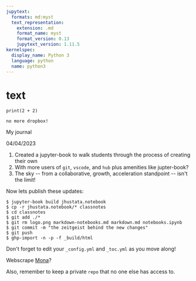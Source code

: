 ```yaml
---
jupytext:
  formats: md:myst
  text_representation:
    extension: .md
    format_name: myst
    format_version: 0.13
    jupytext_version: 1.11.5
kernelspec:
  display_name: Python 3
  language: python
  name: python3
---
```


# text

```{code-cell}
print(2 + 2)
```

```{seealso}
no more dropbox!
```

My journal

04/04/2023

1. Created a jupyter-book to walk students through the process of creating their own
2. With more users of `git`, `vscode`, and `hub` plus amenities like jupter-book?
3. The sky -- from a collaborative, growth, acceleration standpoint -- isn't the limit!

Now lets publish these updates:

```
$ jupyter-book build jhustata.notebook
$ cp -r jhustata.notebook/* classnotes
$ cd classnotes
$ git add ./*
$ git rm logo.png markdown-notebooks.md markdown.md notebooks.ipynb
$ git commit -m "the zeitgeist behind the new changes"
$ git push
$ ghp-import -n -p -f _build/html
```

Don't forget to edit your `_config.yml` and `_toc.yml` as you move along!

Webscrape [Mona](https://www.monamakeupstudio.com)?

Also, remember to keep a private `repo` that no one else has access to.
